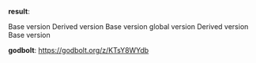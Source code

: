 **result**:
 
Base version
Derived version
Base version
global version
Derived version
Base version
 
**godbolt**: https://godbolt.org/z/KTsY8WYdb